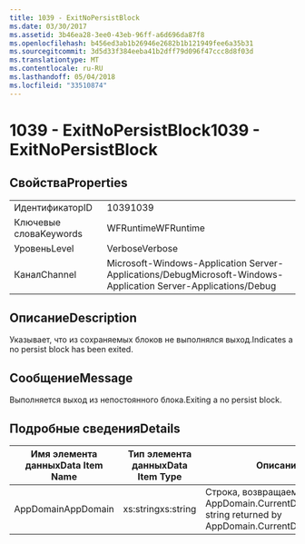 ```yaml
---
title: 1039 - ExitNoPersistBlock
ms.date: 03/30/2017
ms.assetid: 3b46ea28-3ee0-43eb-96ff-a6d696da87f8
ms.openlocfilehash: b456ed3ab1b26946e2682b1b121949fee6a35b31
ms.sourcegitcommit: 3d5d33f384eeba41b2dff79d096f47ccc8d8f03d
ms.translationtype: MT
ms.contentlocale: ru-RU
ms.lasthandoff: 05/04/2018
ms.locfileid: "33510874"
---
```

# <a name="1039---exitnopersistblock"></a><span data-ttu-id="16f2a-102">1039 - ExitNoPersistBlock</span><span class="sxs-lookup"><span data-stu-id="16f2a-102">1039 - ExitNoPersistBlock</span></span>
## <a name="properties"></a><span data-ttu-id="16f2a-103">Свойства</span><span class="sxs-lookup"><span data-stu-id="16f2a-103">Properties</span></span>  
  
|||  
|-|-|  
|<span data-ttu-id="16f2a-104">Идентификатор</span><span class="sxs-lookup"><span data-stu-id="16f2a-104">ID</span></span>|<span data-ttu-id="16f2a-105">1039</span><span class="sxs-lookup"><span data-stu-id="16f2a-105">1039</span></span>|  
|<span data-ttu-id="16f2a-106">Ключевые слова</span><span class="sxs-lookup"><span data-stu-id="16f2a-106">Keywords</span></span>|<span data-ttu-id="16f2a-107">WFRuntime</span><span class="sxs-lookup"><span data-stu-id="16f2a-107">WFRuntime</span></span>|  
|<span data-ttu-id="16f2a-108">Уровень</span><span class="sxs-lookup"><span data-stu-id="16f2a-108">Level</span></span>|<span data-ttu-id="16f2a-109">Verbose</span><span class="sxs-lookup"><span data-stu-id="16f2a-109">Verbose</span></span>|  
|<span data-ttu-id="16f2a-110">Канал</span><span class="sxs-lookup"><span data-stu-id="16f2a-110">Channel</span></span>|<span data-ttu-id="16f2a-111">Microsoft-Windows-Application Server-Applications/Debug</span><span class="sxs-lookup"><span data-stu-id="16f2a-111">Microsoft-Windows-Application Server-Applications/Debug</span></span>|  
  
## <a name="description"></a><span data-ttu-id="16f2a-112">Описание</span><span class="sxs-lookup"><span data-stu-id="16f2a-112">Description</span></span>  
 <span data-ttu-id="16f2a-113">Указывает, что из сохраняемых блоков не выполнялся выход.</span><span class="sxs-lookup"><span data-stu-id="16f2a-113">Indicates a no persist block has been exited.</span></span>  
  
## <a name="message"></a><span data-ttu-id="16f2a-114">Сообщение</span><span class="sxs-lookup"><span data-stu-id="16f2a-114">Message</span></span>  
 <span data-ttu-id="16f2a-115">Выполняется выход из непостоянного блока.</span><span class="sxs-lookup"><span data-stu-id="16f2a-115">Exiting a no persist block.</span></span>  
  
## <a name="details"></a><span data-ttu-id="16f2a-116">Подробные сведения</span><span class="sxs-lookup"><span data-stu-id="16f2a-116">Details</span></span>  
  
|<span data-ttu-id="16f2a-117">Имя элемента данных</span><span class="sxs-lookup"><span data-stu-id="16f2a-117">Data Item Name</span></span>|<span data-ttu-id="16f2a-118">Тип элемента данных</span><span class="sxs-lookup"><span data-stu-id="16f2a-118">Data Item Type</span></span>|<span data-ttu-id="16f2a-119">Описание</span><span class="sxs-lookup"><span data-stu-id="16f2a-119">Description</span></span>|  
|--------------------|--------------------|-----------------|  
|<span data-ttu-id="16f2a-120">AppDomain</span><span class="sxs-lookup"><span data-stu-id="16f2a-120">AppDomain</span></span>|<span data-ttu-id="16f2a-121">xs:string</span><span class="sxs-lookup"><span data-stu-id="16f2a-121">xs:string</span></span>|<span data-ttu-id="16f2a-122">Строка, возвращаемая AppDomain.CurrentDomain.FriendlyName.</span><span class="sxs-lookup"><span data-stu-id="16f2a-122">The string returned by AppDomain.CurrentDomain.FriendlyName.</span></span>|
